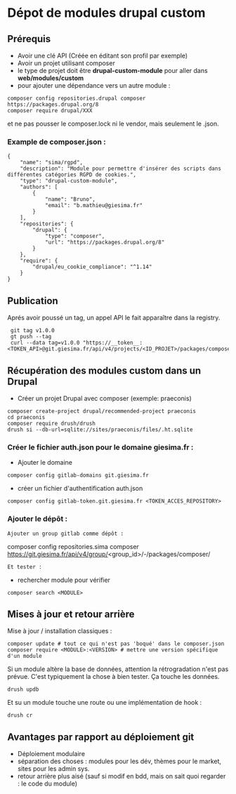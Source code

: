 # Dépot de modules drupal custom

## Prérequis
- Avoir une clé API (Créée en éditant son profil par exemple)
- Avoir un projet utilisant composer
- le type de projet doit être **drupal-custom-module** pour aller dans **web/modules/custom**
- pour ajouter une dépendance vers un autre module : 
```
composer config repositories.drupal composer https://packages.drupal.org/8
composer require drupal/XXX 
```
et ne pas pousser le composer.lock ni le vendor, mais seulement le .json.

### Example de composer.json :
```
{
    "name": "sima/rgpd",
    "description": "Module pour permettre d'insérer des scripts dans différentes catégories RGPD de cookies.",
    "type": "drupal-custom-module",
    "authors": [
        {
            "name": "Bruno",
            "email": "b.mathieu@giesima.fr"
        }
    ],
    "repositories": {
        "drupal": {
            "type": "composer",
            "url": "https://packages.drupal.org/8"
        }
    },
    "require": {
        "drupal/eu_cookie_compliance": "^1.14"
    }
}
```

## Publication
Aprés avoir poussé un tag, un appel API le fait apparaître dans la registry.
```
 git tag v1.0.0
 gt push --tag
 curl --data tag=v1.0.0 "https://__token__:<TOKEN_API>@git.giesima.fr/api/v4/projects/<ID_PROJET>/packages/composer"
```

## Récupération des modules custom dans un Drupal
- Créer un projet Drupal avec composer (exemple: praeconis)
```
composer create-project drupal/recommended-project praeconis
cd praeconis
composer require drush/drush
drush si --db-url=sqlite://sites/praeconis/files/.ht.sqlite
```
### Créer le fichier auth.json pour le domaine giesima.fr :
- Ajouter le domaine 
```
composer config gitlab-domains git.giesima.fr
```
- créer un fichier d'authentification auth.json
```
composer config gitlab-token.git.giesima.fr <TOKEN_ACCES_REPOSITORY>
```
### Ajouter le dépôt :
```
Ajouter un group gitlab comme dépôt :
```
composer config repositories.sima composer https://git.giesima.fr/api/v4/group/<group_id>/-/packages/composer/
```
Et tester :
```
- rechercher module pour vérifier
``` 
composer search <MODULE>
```

## Mises à jour et retour arrière

Mise à jour / installation classiques :
```
composer update # tout ce qui n'est pas 'boqué' dans le composer.json
composer require <MODULE>:<VERSION> # mettre une version spécifique d'un module
```
Si un module altère la base de données, attention la rétrogradation n'est pas prévue.
C'est typiquement la chose à bien tester. Ça touche les données. 
``` 
drush updb
```
Et su un module touche une route ou une implémentation de hook :
```
drush cr
```

## Avantages par rapport au déploiement git
- Déploiement modulaire
- séparation des choses : modules pour les dév, thèmes pour le market, sites pour les admin sys.
- retour arrière plus aisé (sauf si modif en bdd, mais on sait quoi regarder : le code du module)


